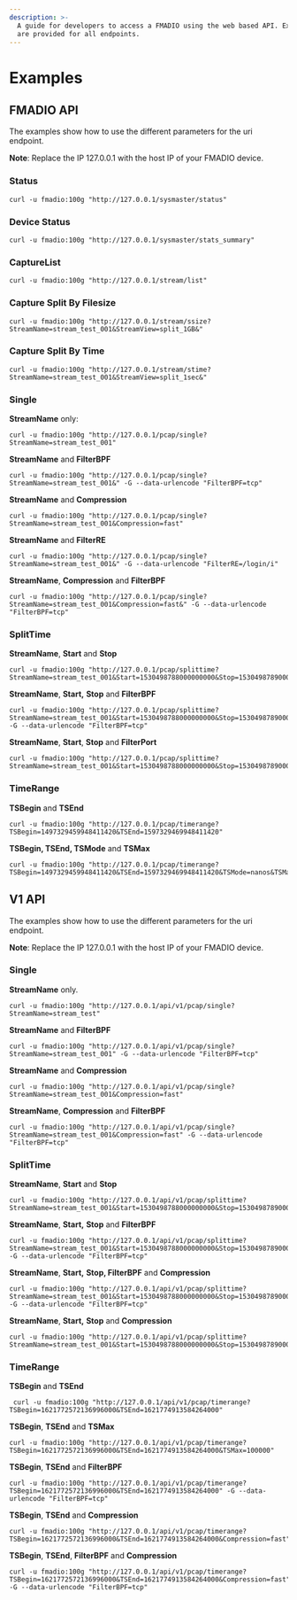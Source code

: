 ```yaml
---
description: >-
  A guide for developers to access a FMADIO using the web based API. Examples
  are provided for all endpoints.
---
```


# Examples

## FMADIO API

The examples show how to use the different parameters for the uri endpoint.&#x20;

**Note**: Replace the IP 127.0.0.1 with the host IP of your FMADIO device.

### Status

```
curl -u fmadio:100g "http://127.0.0.1/sysmaster/status"
```

### Device Status

```
curl -u fmadio:100g "http://127.0.0.1/sysmaster/stats_summary"
```

### CaptureList

```
curl -u fmadio:100g "http://127.0.0.1/stream/list"
```

### Capture Split By Filesize

```
curl -u fmadio:100g "http://127.0.0.1/stream/ssize?StreamName=stream_test_001&StreamView=split_1GB&"
```

### Capture Split By Time

```
curl -u fmadio:100g "http://127.0.0.1/stream/stime?StreamName=stream_test_001&StreamView=split_1sec&"
```

### Single

**StreamName** only:

```
curl -u fmadio:100g "http://127.0.0.1/pcap/single?StreamName=stream_test_001"
```

**StreamName** and **FilterBPF**

```
curl -u fmadio:100g "http://127.0.0.1/pcap/single?StreamName=stream_test_001&" -G --data-urlencode "FilterBPF=tcp"
```

**StreamName** and **Compression**

```
curl -u fmadio:100g "http://127.0.0.1/pcap/single?StreamName=stream_test_001&Compression=fast"
```

**StreamName** and **FilterRE**

```
curl -u fmadio:100g "http://127.0.0.1/pcap/single?StreamName=stream_test_001&" -G --data-urlencode "FilterRE=/login/i" 
```

**StreamName**, **Compression** and **FilterBPF**

```
curl -u fmadio:100g "http://127.0.0.1/pcap/single?StreamName=stream_test_001&Compression=fast&" -G --data-urlencode "FilterBPF=tcp"
```

### SplitTime

**StreamName**, **Start** and **Stop**

```
curl -u fmadio:100g "http://127.0.0.1/pcap/splittime?StreamName=stream_test_001&Start=1530498788000000000&Stop=1530498789000000000&"
```

**StreamName**, **Start,** **Stop** and **FilterBPF**

```
curl -u fmadio:100g "http://127.0.0.1/pcap/splittime?StreamName=stream_test_001&Start=1530498788000000000&Stop=1530498789000000000&" -G --data-urlencode "FilterBPF=tcp" 
```

**StreamName**, **Start**, **Stop** and **FilterPort**

```
curl -u fmadio:100g "http://127.0.0.1/pcap/splittime?StreamName=stream_test_001&Start=1530498788000000000&Stop=1530498789000000000&FilterPort=0"
```

### TimeRange

**TSBegin** and **TSEnd**

```
curl -u fmadio:100g "http://127.0.0.1/pcap/timerange?TSBegin=1497329459948411420&TSEnd=1597329469948411420"
```

**TSBegin, TSEnd, TSMode** and **TSMax**

```
curl -u fmadio:100g "http://127.0.0.1/pcap/timerange?TSBegin=1497329459948411420&TSEnd=1597329469948411420&TSMode=nanos&TSMax=1000000"
```

## V1 API

The examples show how to use the different parameters for the uri endpoint.&#x20;

**Note**: Replace the IP 127.0.0.1 with the host IP of your FMADIO device.

### Single

**StreamName** only.

```
curl -u fmadio:100g "http://127.0.0.1/api/v1/pcap/single?StreamName=stream_test"
```

**StreamName** and **FilterBPF**

```
curl -u fmadio:100g "http://127.0.0.1/api/v1/pcap/single?StreamName=stream_test_001" -G --data-urlencode "FilterBPF=tcp"
```

**StreamName** and **Compression**

```
curl -u fmadio:100g "http://127.0.0.1/api/v1/pcap/single?StreamName=stream_test_001&Compression=fast"
```

**StreamName**, **Compression** and **FilterBPF**

```
curl -u fmadio:100g "http://127.0.0.1/api/v1/pcap/single?StreamName=stream_test_001&Compression=fast" -G --data-urlencode "FilterBPF=tcp"
```

### SplitTime

**StreamName**, **Start** and **Stop**

```
curl -u fmadio:100g "http://127.0.0.1/api/v1/pcap/splittime?StreamName=stream_test_001&Start=1530498788000000000&Stop=1530498789000000000"
```

**StreamName**, **Start,** **Stop** and **FilterBPF**

```
curl -u fmadio:100g "http://127.0.0.1/api/v1/pcap/splittime?StreamName=stream_test_001&Start=1530498788000000000&Stop=1530498789000000000" -G --data-urlencode "FilterBPF=tcp" 
```

**StreamName**, **Start,** **Stop, FilterBPF** and **Compression**

```
curl -u fmadio:100g "http://127.0.0.1/api/v1/pcap/splittime?StreamName=stream_test_001&Start=1530498788000000000&Stop=1530498789000000000&Compression=fast" -G --data-urlencode "FilterBPF=tcp" 
```

**StreamName**, **Start,** **Stop** and **Compression**

```
curl -u fmadio:100g "http://127.0.0.1/api/v1/pcap/splittime?StreamName=stream_test_001&Start=1530498788000000000&Stop=1530498789000000000&Compression=fast" 
```

### TimeRange

**TSBegin** and **TSEnd**

```
 curl -u fmadio:100g "http://127.0.0.1/api/v1/pcap/timerange?TSBegin=1621772572136996000&TSEnd=1621774913584264000"
```

**TSBegin**, **TSEnd** and **TSMax**

```
curl -u fmadio:100g "http://127.0.0.1/api/v1/pcap/timerange?TSBegin=1621772572136996000&TSEnd=1621774913584264000&TSMax=100000"
```

**TSBegin**, **TSEnd** and **FilterBPF**

```
curl -u fmadio:100g "http://127.0.0.1/api/v1/pcap/timerange?TSBegin=1621772572136996000&TSEnd=1621774913584264000" -G --data-urlencode "FilterBPF=tcp"  
```

**TSBegin**, **TSEnd** and **Compression**

```
curl -u fmadio:100g "http://127.0.0.1/api/v1/pcap/timerange?TSBegin=1621772572136996000&TSEnd=1621774913584264000&Compression=fast"
```

**TSBegin**, **TSEnd**, **FilterBPF** and **Compression**

```
curl -u fmadio:100g "http://127.0.0.1/api/v1/pcap/timerange?TSBegin=1621772572136996000&TSEnd=1621774913584264000&Compression=fast" -G --data-urlencode "FilterBPF=tcp"
```
